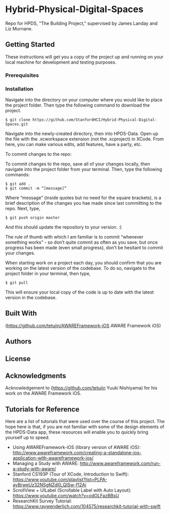 # Hybrid-Physical-Digital-Spaces
Repo for HPDS, "The Building Project," supervised by James Landay and Liz Murnane.

## Getting Started
These instructions will get you a copy of the project up and running on your local machine for development and testing purposes.

### Prerequisites

### Installation
Navigate into the directory on your computer where you would like to place the project folder. Then type the following command to download the project.

```
$ git clone https://github.com/StanfordHCI/Hybrid-Physical-Digital-Spaces.git
```

Navigate into the newly-created directory, then into HPDS-Data. Open up the file with the .xcworkspace extension (not the .xcproject) in XCode. From here, you can make various edits, add features, have a party, etc.

To commit changes to the repo:

To commit changes to the repo, save all of your changes locally, then navigate into the project folder from your terminal. Then, type the following commands:

```
$ git add .
$ git commit -m “[message]”
```

Where “message” (inside quotes but no need for the square brackets), is a brief description of the changes you hae made since  last committing to the repo. Next, type,

```
$ git push origin master
```

And this should update the repository to your version. :)

The rule of thumb with which I am familiar is to commit “whenever something works” - so don’t quite commit as often as you save, but once progress has been made (even small progress), don’t be hesitant to commit your changes.

When starting work on a project each day, you should confirm that you are working on the latest version of the codebase. To do so, navigate to the project folder in your terminal, then type,

```
$ git pull
```

This will ensure your local copy of the code is up to date with the latest version in the codebase.

## Built With
(https://github.com/tetujin/AWAREFramework-iOS AWARE Framework iOS)

## Authors

## License

## Acknowledgments
Acknowledgement to (https://github.com/tetujin Yuuki Nishiyama) for his work on the AWARE Framework iOS.

## Tutorials for Reference
Here are a list of tutorials that were used over the course of this project. The hope here is that, if you are not familiar with some of the design elements of the HPDS-Data app, these resources will enable you to quickly bring yourself up to speed.

* Using AWAREFramework-iOS (library version of AWARE iOS): http://www.awareframework.com/creating-a-standalone-ios-application-with-awareframework-ios/
* Managing a Study with AWARE: http://www.awareframework.com/run-a-study-with-aware/
* Stanford CS193P (Tour of XCode, Introduction to Swift): https://www.youtube.com/playlist?list=PLPA-ayBrweUz32NSgNZdl0_QISw-f12Ai
* ScrollView + UILabel (Scrollable Label with Auto Layout): https://www.youtube.com/watch?v=odOLFazBBsU
* ResearchKit Survey Tutorial: https://www.raywenderlich.com/104575/researchkit-tutorial-with-swift
